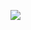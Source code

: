 ![](https://github-profile-summary-cards.vercel.app/api/cards/profile-details?username=dogV8&theme=nord_dark)
